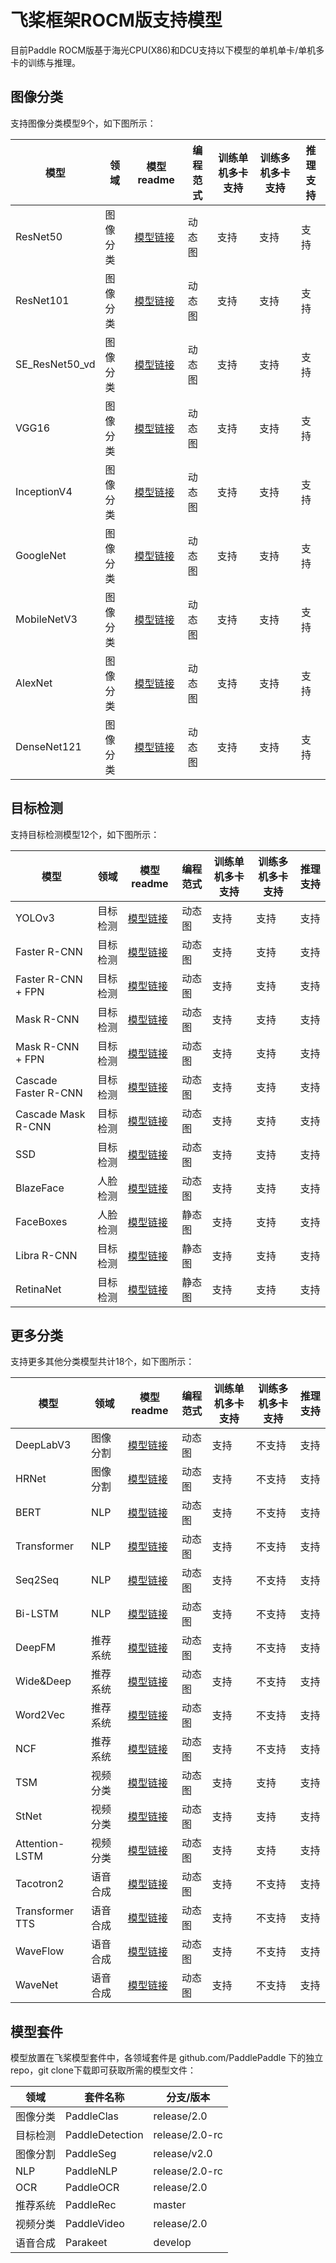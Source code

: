
# 飞桨框架ROCM版支持模型

目前Paddle ROCM版基于海光CPU(X86)和DCU支持以下模型的单机单卡/单机多卡的训练与推理。

## 图像分类

支持图像分类模型9个，如下图所示：

| 模型               | 领域     | 模型readme                                                   | 编程范式      |  训练单机多卡支持  | 训练多机多卡支持  | 推理支持 |
| ----------------- | -------- | ------------------------------------------------------------ | ------------- | -------------- | -------------- | -------------- |
| ResNet50  | 图像分类 | [模型链接](https://github.com/PaddlePaddle/PaddleClas/blob/release/2.0/docs/zh_CN/models/ResNet_and_vd.md) |  动态图  | 支持 | 支持 | 支持 |
| ResNet101  | 图像分类 | [模型链接](https://github.com/PaddlePaddle/PaddleClas/blob/release/2.0/docs/zh_CN/models/ResNet_and_vd.md) |  动态图  | 支持 | 支持 | 支持 |
| SE_ResNet50_vd  | 图像分类 | [模型链接](https://github.com/PaddlePaddle/PaddleClas/blob/release/2.0/docs/zh_CN/models/SEResNext_and_Res2Net.md) |  动态图  | 支持 | 支持 | 支持 |
| VGG16 | 图像分类 | [模型链接](https://github.com/PaddlePaddle/PaddleClas/blob/release/2.0/docs/zh_CN/models/Others.md) |  动态图  | 支持 | 支持 | 支持 |
| InceptionV4 | 图像分类 | [模型链接](https://github.com/PaddlePaddle/PaddleClas/blob/release/2.0/docs/zh_CN/models/Inception.md) |  动态图  | 支持 | 支持 | 支持 |
| GoogleNet | 图像分类 | [模型链接](https://github.com/PaddlePaddle/PaddleClas/blob/release/2.0/docs/zh_CN/models/Inception.md) |  动态图  | 支持 | 支持 | 支持 |
| MobileNetV3 | 图像分类 | [模型链接](https://github.com/PaddlePaddle/PaddleClas/blob/release/2.0/docs/zh_CN/models/Mobile.md) |  动态图  | 支持 | 支持 | 支持 |
| AlexNet | 图像分类 | [模型链接](https://github.com/PaddlePaddle/PaddleClas/blob/release/2.0/docs/zh_CN/models/Others.md) |  动态图  | 支持 | 支持 | 支持 |
| DenseNet121 | 图像分类 | [模型链接](https://github.com/PaddlePaddle/PaddleClas/blob/release/2.0/docs/zh_CN/models/DPN_DenseNet.md) |  动态图  | 支持 | 支持 | 支持 |


## 目标检测

支持目标检测模型12个，如下图所示：

| 模型               | 领域     | 模型readme                                                   | 编程范式      |  训练单机多卡支持  | 训练多机多卡支持  | 推理支持 |
| ----------------- | -------- | ------------------------------------------------------------ | ------------- | -------------- | -------------- | -------------- |
| YOLOv3  | 目标检测 | [模型链接](https://github.com/PaddlePaddle/PaddleDetection/blob/release/2.0-rc/dygraph/configs/yolov3/README.md) |  动态图  | 支持 | 支持 | 支持 |
| Faster R-CNN  | 目标检测 | [模型链接](https://github.com/PaddlePaddle/PaddleDetection/blob/release/2.0-rc/dygraph/configs/faster_rcnn/README.md) |  动态图  | 支持 | 支持 | 支持 |
| Faster R-CNN + FPN | 目标检测 | [模型链接](https://github.com/PaddlePaddle/PaddleDetection/blob/release/2.0-rc/dygraph/configs/faster_rcnn/README.md) |  动态图  | 支持 | 支持 | 支持 |
| Mask R-CNN  | 目标检测 | [模型链接](https://github.com/PaddlePaddle/PaddleDetection/blob/release/2.0-rc/dygraph/configs/mask_rcnn/README.md) |  动态图  | 支持 | 支持 | 支持 |
| Mask R-CNN + FPN  | 目标检测 | [模型链接](https://github.com/PaddlePaddle/PaddleDetection/blob/release/2.0-rc/dygraph/configs/mask_rcnn/README.md) |  动态图  | 支持 | 支持 | 支持 |
| Cascade Faster R-CNN | 目标检测 | [模型链接](https://github.com/PaddlePaddle/PaddleDetection/blob/release/2.0-rc/dygraph/configs/cascade_rcnn/README.md) |  动态图  | 支持 | 支持 | 支持 |
| Cascade Mask R-CNN | 目标检测 | [模型链接](https://github.com/PaddlePaddle/PaddleDetection/blob/release/2.0-rc/dygraph/configs/cascade_rcnn/README.md) |  动态图  | 支持 | 支持 | 支持 |
| SSD | 目标检测 | [模型链接](https://github.com/PaddlePaddle/PaddleDetection/blob/release/2.0-rc/dygraph/configs/ssd/README.md) |  动态图  | 支持 | 支持 | 支持 |
| BlazeFace | 人脸检测 | [模型链接](https://github.com/PaddlePaddle/PaddleDetection/blob/release/2.0-rc/dygraph/configs/face_detection/README.md) |  动态图  | 支持 | 支持 | 支持 |
| FaceBoxes | 人脸检测 | [模型链接](https://github.com/PaddlePaddle/PaddleDetection/blob/release/2.0-rc/docs/featured_model/FACE_DETECTION.md) |  静态图  | 支持 | 支持 | 支持 |
| Libra R-CNN | 目标检测 | [模型链接](https://github.com/PaddlePaddle/PaddleDetection/blob/release/2.0-rc/configs/libra_rcnn/README_cn.md) |  静态图  | 支持 | 支持 | 支持 |
| RetinaNet | 目标检测 | [模型链接](https://github.com/PaddlePaddle/PaddleDetection/blob/release/2.0-rc/configs/retinanet_r50_fpn_1x.yml) |  静态图  | 支持 | 支持 | 支持 |


## 更多分类

支持更多其他分类模型共计18个，如下图所示：

| 模型               | 领域     | 模型readme                                                   | 编程范式      |  训练单机多卡支持  | 训练多机多卡支持  | 推理支持 |
| ----------------- | -------- | ------------------------------------------------------------ | ------------- | -------------- | -------------- | -------------- |
| DeepLabV3 | 图像分割 | [模型链接](hhttps://github.com/PaddlePaddle/PaddleSeg/blob/release/v2.0/configs/deeplabv3/README.md) |  动态图  | 支持 | 不支持 | 支持 |
| HRNet | 图像分割 | [模型链接](https://github.com/PaddlePaddle/PaddleSeg/blob/release/v2.0/configs/fcn/README.md) |  动态图  | 支持 | 不支持 | 支持 |
| BERT | NLP | [模型链接](https://github.com/PaddlePaddle/PaddleNLP/blob/release/2.0-rc/examples/language_model/bert/README.md) |  动态图  | 支持 | 不支持 | 支持 |
| Transformer | NLP | [模型链接](https://github.com/PaddlePaddle/PaddleNLP/blob/release/2.0-rc/examples/machine_translation/transformer/README.md) |  动态图  | 支持 | 不支持 | 支持 |
| Seq2Seq | NLP | [模型链接](https://github.com/PaddlePaddle/PaddleNLP/blob/release/2.0-rc/examples/machine_translation/seq2seq/README.md) |  动态图  | 支持 | 不支持 | 支持 |
| Bi-LSTM | NLP | [模型链接](https://github.com/PaddlePaddle/PaddleNLP/blob/develop/examples/text_classification/rnn/README.md) |  动态图  | 支持 | 不支持 | 支持 |
| DeepFM | 推荐系统 | [模型链接](https://github.com/PaddlePaddle/PaddleRec/blob/master/models/rank/deepfm/readme.md) |  动态图  | 支持 | 不支持 | 支持 |
| Wide&Deep | 推荐系统 | [模型链接](https://github.com/PaddlePaddle/PaddleRec/blob/master/models/rank/wide_deep/README.md) |  动态图  | 支持 | 不支持 | 支持 |
| Word2Vec | 推荐系统 | [模型链接](https://github.com/PaddlePaddle/PaddleRec/blob/master/models/recall/word2vec/README.md) |  动态图  | 支持 | 不支持 | 支持 |
| NCF | 推荐系统 | [模型链接](https://github.com/PaddlePaddle/PaddleRec/blob/master/models/recall/ncf/readme.md) |  动态图  | 支持 | 不支持 | 支持 |
| TSM | 视频分类 | [模型链接](https://github.com/PaddlePaddle/PaddleVideo/blob/release/2.0/docs/zh-CN/model_zoo/recognition/tsm.md) |  动态图  | 支持 | 支持 | 支持 |
| StNet | 视频分类 | [模型链接](https://github.com/PaddlePaddle/models/blob/develop/PaddleCV/video/models/stnet/README.md) |  动态图  | 支持 | 支持 | 支持 |
| Attention-LSTM | 视频分类| [模型链接](https://github.com/PaddlePaddle/PaddleVideo/blob/release/2.0/docs/zh-CN/model_zoo/recognition/attention_lstm.md) |  动态图  | 支持 | 支持 | 支持 |
| Tacotron2 | 语音合成 | [模型链接](https://github.com/PaddlePaddle/Parakeet/blob/release/v0.2/examples/tacotron2/README.md) |  动态图  | 支持 | 不支持 | 支持 |
| Transformer TTS | 语音合成 | [模型链接](https://github.com/PaddlePaddle/Parakeet/blob/release/v0.2/examples/transformer_tts/README.md) |  动态图  | 支持 | 不支持 | 支持 |
| WaveFlow | 语音合成 | [模型链接](https://github.com/PaddlePaddle/Parakeet/blob/release/v0.2/examples/waveflow/README.md) |  动态图  | 支持 | 不支持 | 支持 |
| WaveNet | 语音合成 | [模型链接](https://github.com/PaddlePaddle/Parakeet/blob/develop/examples/wavenet/README.md) |  动态图  | 支持 | 不支持 | 支持 |

## 模型套件

模型放置在飞桨模型套件中，各领域套件是 github.com/PaddlePaddle 下的独立repo，git clone下载即可获取所需的模型文件：

| 领域     | 套件名称        | 分支/版本        |
| -------- | --------------- | ---------------- |
| 图像分类 | PaddleClas      | release/2.0      |
| 目标检测 | PaddleDetection | release/2.0-rc   |
| 图像分割 | PaddleSeg       | release/v2.0     |
| NLP     | PaddleNLP       | release/2.0-rc   |
| OCR     | PaddleOCR       | release/2.0      |
| 推荐系统 | PaddleRec       | master           |
| 视频分类 | PaddleVideo     | release/2.0      |
| 语音合成 | Parakeet        | develop          |
